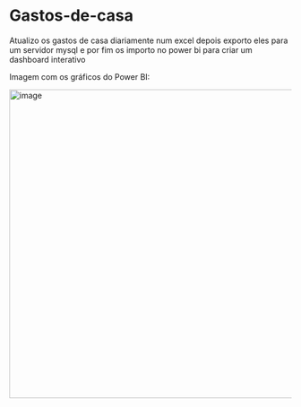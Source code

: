 # Gastos-de-casa
Atualizo os gastos de casa diariamente num excel depois exporto eles para um servidor mysql e por fim os importo no power bi para criar um dashboard interativo

Imagem com os gráficos do Power BI:

<img width="983" height="551" alt="image" src="https://github.com/user-attachments/assets/2ec8f518-0099-4592-b22f-35534a60f827" />
